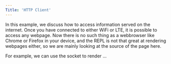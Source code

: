 ```yaml
---
Title: 'HTTP Client'
---
```

In this example, we discuss how to access information served on the internet. Once you have connected to either WiFi or LTE, it is possible to access any webpage. Now there is no such thing as a webbrowser like Chrome or Firefox in your device, and the REPL is not that great at rendering webpages either, so we are mainly looking at the source of the page here.

For example, we can use the socket to render
...